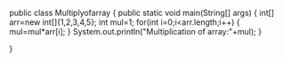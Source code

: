 public class Multiplyofarray
{
    public static void main(String[] args)
    {
        int[] arr=new int[]{1,2,3,4,5};
        int mul=1;
         for(int i=0;i<arr.length;i++)
         {
             mul=mul*arr[i];
         }
               System.out.println("Multiplication of array:"+mul);
    }
        
}
